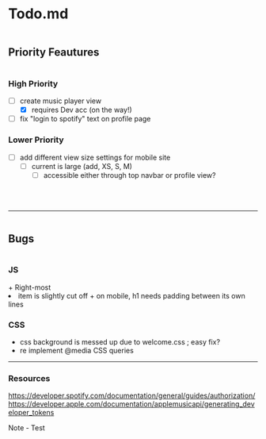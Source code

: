 Todo.md
======

<summary><h2 style="display: inline-block;">Priority Feautures</h2></summary>

### High Priority
- [ ] create music player view
    - [X]  requires Dev acc (on the way!)
- [ ] fix "login to spotify" text on profile page

### Lower Priority
- [ ] add different view size settings for mobile site
    - [ ] current is large (add, XS, S, M)
        - [ ] accessible either through top navbar or profile view?

<br><br>

-----
<summary><h2 style="display: inline-block;">Bugs</h2></summary>
<summary><h3 style="display: inline-block;">JS</h3></summary>
+ Right-most <li> item is slightly cut off
+ on mobile, h1 needs padding between its own lines

### CSS
+ css background is messed up due to welcome.css ; easy fix?
+ re implement @media CSS queries

-----
### Resources

https://developer.spotify.com/documentation/general/guides/authorization/
https://developer.apple.com/documentation/applemusicapi/generating_developer_tokens

Note - Test